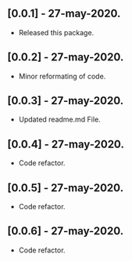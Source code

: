## [0.0.1] - 27-may-2020.

* Released this package.

## [0.0.2] - 27-may-2020.
* Minor reformating of code.

## [0.0.3] - 27-may-2020.
* Updated readme.md File.

## [0.0.4] - 27-may-2020.
* Code refactor.

## [0.0.5] - 27-may-2020.
* Code refactor.

## [0.0.6] - 27-may-2020.
* Code refactor.